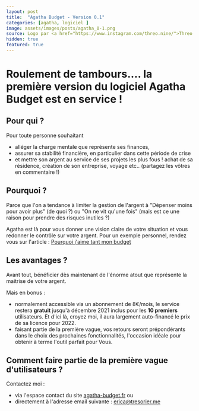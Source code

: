 ```yaml
---
layout: post
title:  "Agatha Budget - Version 0.1"
categories: [agatha, logiciel ]
image: assets/images/posts/agatha_0-1.png
source: Logo par <a href="https://www.instagram.com/threo.nine/">Threo.nine</a> pour <a href="http://agatha-budget.fr">Agatha Budget</a> </br> Image par <a href="https://pixabay.com/fr/users/stocksnap-894430/?utm_source=link-attribution&amp;utm_medium=referral&amp;utm_campaign=image&amp;utm_content=698521">StockSnap</a> de <a href="https://pixabay.com/fr/?utm_source=link-attribution&amp;utm_medium=referral&amp;utm_campaign=image&amp;utm_content=698521">Pixabay</a>
hidden: true
featured: true
---
```


# Roulement de tambours.... la première version du logiciel Agatha Budget est en service ! 

## Pour qui ? 

Pour toute personne souhaitant
-  alléger la charge mentale que représente ses finances,
-  assurer sa stabilité financière, en particulier dans cette période de crise
- et mettre son argent au service de ses projets les plus fous ! achat de sa résidence, création de son entreprise, voyage etc.. (partagez les vôtres en commentaire !)

## Pourquoi ? 
Parce que l'on a tendance à limiter la gestion de l'argent à "Dépenser moins pour avoir plus" (de quoi ?) ou "On ne vit qu'une fois" (mais est ce une raison pour prendre des risques inutiles ?)

Agatha est là pour vous donner une vision claire de votre situation et vous redonner le contrôle sur votre argent. 
Pour un exemple personnel, rendez vous sur l'article : [Pourquoi j'aime tant mon budget](../pourquoi-budget)

## Les avantages ?
Avant tout, bénéficier dès maintenant de l'énorme atout que représente la maitrise de votre argent.

Mais en bonus : 
- normalement accessible via un abonnement de 8€/mois, le service restera **gratuit** jusqu'à décembre 2021 inclus pour les **10 premiers** utilisateurs. Et d'ici là, croyez moi, il aura largement auto-financé le prix de sa licence pour 2022.
- faisant partie de la première vague, vos retours seront prépondérants dans le choix des prochaines fonctionnalités, l'occasion idéale pour obtenir à terme l'outil parfait pour Vous.

## Comment faire partie de la première vague d'utilisateurs ?

Contactez moi :

- via l'espace contact du site [agatha-budget.fr](http://agatha-budget.fr/individual/) 
ou 
- directement à l'adresse email suivante : erica@tresorier.me